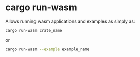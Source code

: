 # cargo run-wasm

Allows running wasm applications and examples as simply as:

```bash
cargo run-wasm crate_name
```

or

```bash
cargo run-wasm --example example_name
```